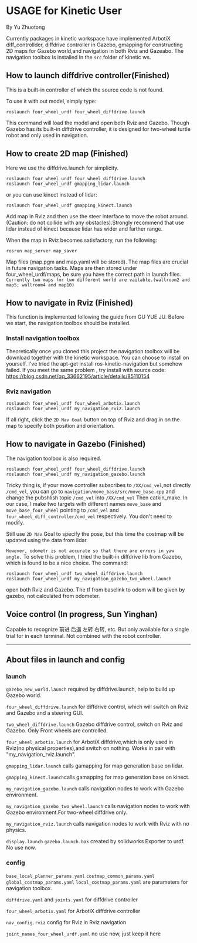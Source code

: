 #	USAGE for Kinetic User
By Yu Zhuotong

Currently packages in kinetic workspace have implemented ArbotiX diff_controllder, diffdrive controller in Gazebo, gmapping for constructing 2D maps for Gazebo world,and navigation in both Rviz and Gazeabo. The navigation toolbox is installed in the `src` folder of kinetic ws.
  
##	How to launch diffdrive controller(Finished)
This is a built-in controller of which the source code is not found.
	
To use it with out model, simply type:

	roslaunch four_wheel_urdf four_wheel_diffdrive.launch
This command will load the model and open both Rviz and Gazebo. Though Gazebo has its built-in diffdrive controller, it is designed for two-wheel turtle robot and only used in navigation.
## How to create 2D map (Finished)
Here we use the diffdrive.launch for simplicity.
	
	roslaunch four_wheel_urdf four_wheel_diffdrive.launch
	roslaunch four_wheel_urdf gmapping_lidar.launch
or you can use kinect instead of lidar:

	roslaunch four_wheel_urdf gmapping_kinect.launch
Add map in Rviz and then use the steer interface to move the robot around.(Caution: do not collide with any obstacles).Strongly recommend that use lidar instead of kinect because lidar has wider and farther range.

When the map in Rviz becomes satisfactory, run the following:
	
	rosrun map_server map_saver
Map files (map.pgm and map.yaml will be stored). The map files are crucial in future navigation tasks. Maps are then stored under four_wheel_urdf/maps, be sure you have the correct path in launch files. `Currently two maps for two different world are vailable.(wallroom2 and map5; wallroom4 and map10)` 
## How to navigate in Rviz (Finished)
This function is implemented following the guide from GU YUE JU. 
Before we start, the navigation toolbox should be installed.

### Install navigation toolbox
Theoretically once you cloned this project the navigation toolbox will be download together with the kinetic workspace. You can choose to install on yourself.
I've tried the apt-get install ros-kinetic-navigation but somehow failed. If you meet the same problem ,
try install with source code:
https://blog.csdn.net/qq_33662195/article/details/85110154

### Rviz navigation
	roslaunch four_wheel_urdf four_wheel_arbotix.launch 
	roslaunch four_wheel_urdf my_navigation_rviz.launch 
If all right, click the `2D Nav Goal` button on top of Rviz and drag in on the map to specify both position and orientation.

## How to navigate in Gazebo (Finished)
The navigation toolbox is also required.

	roslaunch four_wheel_urdf four_wheel_diffdrive.launch
	roslaunch four_wheel_urdf my_navigation_gazebo.launch

Tricky thing is, if your move controller subscribes to `/XX/cmd_vel`,not directly `/cmd_vel`, you can go to `navigation/move_base/src/move_base.cpp` and change the pubshlish topic `/cmd_vel` into `/XX/cmd_vel` Then catkin_make. In our case, I make two targets with different names `move_base` and `move_base_four_wheel` pointing to `/cmd_vel` and `four_wheel_diff_controller/cmd_vel` respectively. You don't need to modify.

Still use `2D Nav` Goal to specify the pose, but this time the costmap will be updated using the data from lidar.

`However, odometr is not accurate so that there are errors in yaw angle.` To solve this problem, I tried the built-in diffdrive lib from Gazebo, which is found to be a nice choice. 
The command:

	roslaunch four_wheel_urdf two_wheel_diffdrive.launch
	roslaunch four_wheel_urdf my_navigation_gazebo_two_wheel.launch
open both Rviz and Gazebo. The tf from baselink to odom will be given by gazebo, not calculated from odometer.

## Voice control (In progress, Sun Yinghan)

Capable to recognize 前进 后退 左转 右转, etc. But only available for a single trial for in each terminal. Not combined with the robot controller.
 
---

## About files in launch and config
### launch
`gazebo_new_world.launch` required by diffdrive.launch, help to build up Gazebo world.

`four_wheel_diffdrive.launch` for diffdrive control, which will switch on Rviz and Gazebo and a steering GUI.

`two_wheel_diffdrive.launch`  Gazebo diffdrive control, switch on Rviz and Gazebo. Only Front wheels are controlled.

`four_wheel_arbotix.launch` for ArbotiX diffdrive,which is only used in Rviz(no physical properties),and switch on nothing. Works in pair with "my_navigation_rviz.launch".

`gmapping_lidar.launch` calls gamapping for map generation base on lidar.

`gmapping_kinect.launch`calls gamapping for map generation base on kinect.

`my_navigation_gazebo.launch` calls navigation nodes to work with Gazebo environment.

`my_navigation_gazebo_two_wheel.launch` calls navigation nodes to work with Gazebo environment.For two-wheel diffdrive only.

`my_navigation_rviz.launch` calls navigation nodes to work with Rviz with no physics.

`display.launch` `gazebo.launch.bak` created by solidworks Exporter to urdf. No use now.

### config
`base_local_planner_params.yaml` `costmap_common_params.yaml` `global_costmap_params.yaml` `local_costmap_params.yaml` are parameters for navigation toolbox.

`diffdrive.yaml` and `joints.yaml`  for diffdrive controller

`four_wheel_arbotix.yaml` for ArbotiX diffdrive controller

`nav_config.rviz` config for Rviz in Rviz navigation

`joint_names_four_wheel_urdf.yaml` no use now, just keep it here
